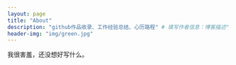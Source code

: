 ```yaml
---
layout: page
title: "About"
description: "github作品收录、工作经验总结、心历路程" # 填写作者信息：博客描述" 
header-img: "img/green.jpg"
---
```


我很害羞，还没想好写什么。





